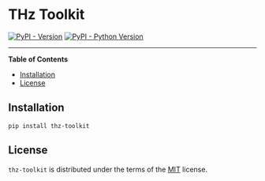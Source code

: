 # THz Toolkit

[![PyPI - Version](https://img.shields.io/pypi/v/thz-toolkit.svg)](https://pypi.org/project/thz-toolkit)
[![PyPI - Python Version](https://img.shields.io/pypi/pyversions/thz-toolkit.svg)](https://pypi.org/project/thz-toolkit)

-----

**Table of Contents**

- [Installation](#installation)
- [License](#license)

## Installation

```console
pip install thz-toolkit
```

## License

`thz-toolkit` is distributed under the terms of the [MIT](https://spdx.org/licenses/MIT.html) license.
